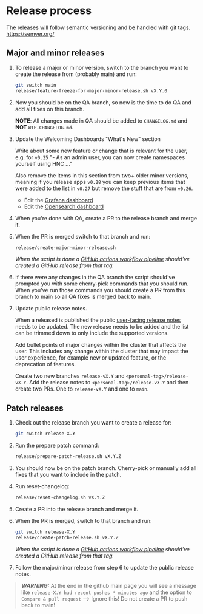# Release process

The releases will follow semantic versioning and be handled with git tags.
https://semver.org/

## Major and minor releases

1. To release a major or minor version, switch to the branch you want to create the release from (probably main) and run:

    ```bash
    git switch main
    release/feature-freeze-for-major-minor-release.sh vX.Y.0
    ```

1. Now you should be on the QA branch, so now is the time to do QA and add all fixes on this branch.

    **NOTE**: All changes made in QA should be added to `CHANGELOG.md` and **NOT** `WIP-CHANGELOG.md`.

1. Update the Welcoming Dashboards "What's New" section

    Write about some new feature or change that is relevant for the user, e.g. for `v0.25` "- As an admin user, you can now create namespaces yourself using HNC ..."

    Also remove the items in this section from two+ older minor versions, meaning if you release apps `v0.28` you can keep previous items that were added to the list in `v0.27` but remove the stuff that are from `v0.26`.

    - Edit the [Grafana dashboard](../helmfile/charts/grafana-ops/files/welcome.md)
    - Edit the [Opensearch dashboard](../helmfile/charts/opensearch/configurer/files/dashboards-resources/welcome.md)

1. When you're done with QA, create a PR to the release branch and merge it.

1. When the PR is merged switch to that branch and run:

    ```bash
    release/create-major-minor-release.sh
    ```

    *When the script is done a [GitHub actions workflow pipeline](/.github/workflows/release.yml) should've created a GitHub release from that tag.*

1. If there were any changes in the QA branch the script should've prompted you with some cherry-pick commands that you should run.
    When you've run those commands you should create a PR from this branch to main so all QA fixes is merged back to main.

1. Update public release notes.

    When a released is published the public [user-facing release notes](https://github.com/elastisys/compliantkubernetes/blob/main/docs/release-notes/ck8s.md) needs to be updated. The new release needs to be added and the list can be trimmed down to only include the supported versions.

    Add bullet points of major changes within the cluster that affects the user. This includes any change within the cluster that may impact the user experience, for example new or updated feature, or the deprecation of features.

    Create two new branches `release-vX.Y` and `<personal-tag>/release-vX.Y`. Add the release notes to `<personal-tag>/release-vX.Y` and then create two PRs. One to `release-vX.Y` and one to `main`.

## Patch releases

1. Check out the release branch you want to create a release for:

    ```bash
    git switch release-X.Y
    ```

1. Run the prepare patch command:

    ```bash
    release/prepare-patch-release.sh vX.Y.Z
    ```

1. You should now be on the patch branch.
    Cherry-pick or manually add all fixes that you want to include in the patch.

1. Run reset-changelog:

    ```bash
    release/reset-changelog.sh vX.Y.Z
    ```

1. Create a PR into the release branch and merge it.

1. When the PR is merged, switch to that branch and run:

    ```bash
    git switch release-X.Y
    release/create-patch-release.sh vX.Y.Z
    ```

    *When the script is done a [GitHub actions workflow pipeline](/.github/workflows/release.yml) should've created a GitHub release from that tag.*

1. Follow the major/minor release from step 6 to update the public release notes.

> **_WARNING:_** At the end in the github main page you will see a message like `release-X.Y had recent pushes * minutes ago` and the option to `Compare & pull request` --> Ignore this! Do not create a PR to push back to main!
